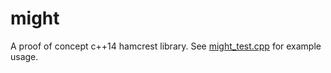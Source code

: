 might
=====

A proof of concept c++14 hamcrest library. See [might_test.cpp](might_test.cpp) for example usage.
